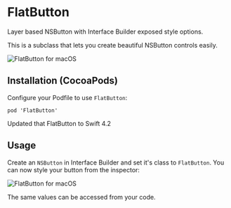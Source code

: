 FlatButton
==================

Layer based NSButton with Interface Builder exposed style options.

This is a subclass that lets you create beautiful NSButton controls easily.

![FlatButton for macOS](https://s3.amazonaws.com/cindori/images/flatbutton.png "FlatButton for macOS")

## Installation (CocoaPods)
Configure your Podfile to use `FlatButton`:

```pod 'FlatButton'```

Updated that FlatButton to Swift 4.2

## Usage

Create an `NSButton` in Interface Builder and set it's class to `FlatButton`.
You can now style your button from the inspector:

![FlatButton for macOS](https://s3.amazonaws.com/cindori/images/inspector.png "FlatButton for macOS")

The same values can be accessed from your code.
